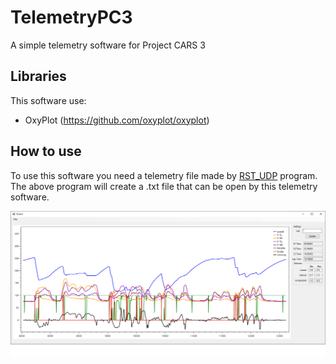 # TelemetryPC3
A simple telemetry software for Project CARS 3

## Libraries
This software use:
* OxyPlot (https://github.com/oxyplot/oxyplot) 

## How to use
To use this software you need a telemetry file made by [RST_UDP](https://github.com/CodeSailer/RST_UDP) program.
The above program will create a .txt file that can be open by this telemetry software.

![](https://github.com/CodeSailer/TelemetryPC3/blob/main/Images/TelemetryPC3%20screenshot.png)
